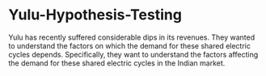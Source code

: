 # Yulu-Hypothesis-Testing
Yulu has recently suffered considerable dips in its revenues. They wanted to understand the factors on which the demand for these shared electric cycles depends. Specifically, they want to understand the factors affecting the demand for these shared electric cycles in the Indian market.
